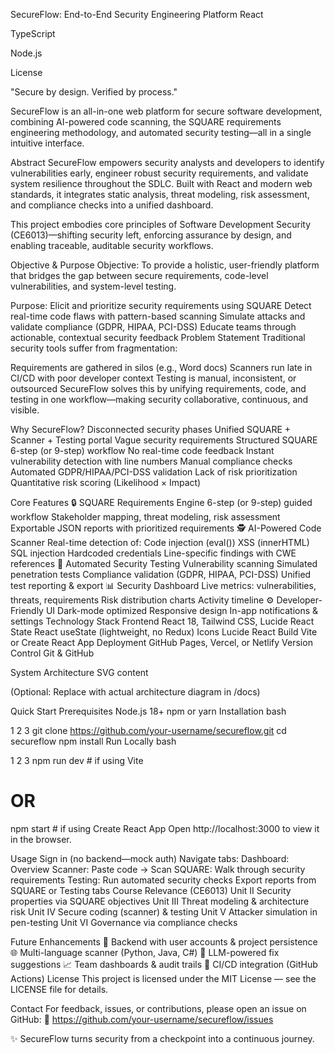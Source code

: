 SecureFlow: End-to-End Security Engineering Platform
React

TypeScript

Node.js

License

"Secure by design. Verified by process." 

SecureFlow is an all-in-one web platform for secure software development, combining AI-powered code scanning, the SQUARE requirements engineering methodology, and automated security testing—all in a single intuitive interface.

Abstract
SecureFlow empowers security analysts and developers to identify vulnerabilities early, engineer robust security requirements, and validate system resilience throughout the SDLC. Built with React and modern web standards, it integrates static analysis, threat modeling, risk assessment, and compliance checks into a unified dashboard.

This project embodies core principles of Software Development Security (CE6013)—shifting security left, enforcing assurance by design, and enabling traceable, auditable security workflows.

Objective & Purpose
Objective:
To provide a holistic, user-friendly platform that bridges the gap between secure requirements, code-level vulnerabilities, and system-level testing.

Purpose:
Elicit and prioritize security requirements using SQUARE
Detect real-time code flaws with pattern-based scanning
Simulate attacks and validate compliance (GDPR, HIPAA, PCI-DSS)
Educate teams through actionable, contextual security feedback
Problem Statement
Traditional security tools suffer from fragmentation:

Requirements are gathered in silos (e.g., Word docs)
Scanners run late in CI/CD with poor developer context
Testing is manual, inconsistent, or outsourced
SecureFlow solves this by unifying requirements, code, and testing in one workflow—making security collaborative, continuous, and visible.

Why SecureFlow?
Disconnected security phases
Unified SQUARE + Scanner + Testing portal
Vague security requirements
Structured SQUARE 6-step (or 9-step) workflow
No real-time code feedback
Instant vulnerability detection with line numbers
Manual compliance checks
Automated GDPR/HIPAA/PCI-DSS validation
Lack of risk prioritization
Quantitative risk scoring (Likelihood × Impact)

Core Features
🔒 SQUARE Requirements Engine
6-step (or 9-step) guided workflow
Stakeholder mapping, threat modeling, risk assessment
Exportable JSON reports with prioritized requirements
🕵️ AI-Powered Code Scanner
Real-time detection of:
Code injection (eval())
XSS (innerHTML)
SQL injection
Hardcoded credentials
Line-specific findings with CWE references
🧪 Automated Security Testing
Vulnerability scanning
Simulated penetration tests
Compliance validation (GDPR, HIPAA, PCI-DSS)
Unified test reporting & export
📊 Security Dashboard
Live metrics: vulnerabilities, threats, requirements
Risk distribution charts
Activity timeline
⚙️ Developer-Friendly UI
Dark-mode optimized
Responsive design
In-app notifications & settings
Technology Stack
Frontend
React 18, Tailwind CSS, Lucide React
State
React
useState
(lightweight, no Redux)
Icons
Lucide React
Build
Vite or Create React App
Deployment
GitHub Pages, Vercel, or Netlify
Version Control
Git & GitHub

System Architecture
SVG content

(Optional: Replace with actual architecture diagram in /docs) 

Quick Start
Prerequisites
Node.js 18+
npm or yarn
Installation
bash


1
2
3
git clone https://github.com/your-username/secureflow.git
cd secureflow
npm install
Run Locally
bash


1
2
3
npm run dev    # if using Vite
# OR
npm start      # if using Create React App
Open http://localhost:3000 to view it in the browser.

Usage
Sign in (no backend—mock auth)
Navigate tabs:
Dashboard: Overview
Scanner: Paste code → Scan
SQUARE: Walk through security requirements
Testing: Run automated security checks
Export reports from SQUARE or Testing tabs
Course Relevance (CE6013)
Unit II
Security properties via SQUARE objectives
Unit III
Threat modeling & architecture risk
Unit IV
Secure coding (scanner) & testing
Unit V
Attacker simulation in pen-testing
Unit VI
Governance via compliance checks

Future Enhancements
🔐 Backend with user accounts & project persistence
🌐 Multi-language scanner (Python, Java, C#)
🤖 LLM-powered fix suggestions
📈 Team dashboards & audit trails
🚀 CI/CD integration (GitHub Actions)
License
This project is licensed under the MIT License — see the LICENSE file for details.

Contact
For feedback, issues, or contributions, please open an issue on GitHub:
🔗 https://github.com/your-username/secureflow/issues

✨ SecureFlow turns security from a checkpoint into a continuous journey. 
